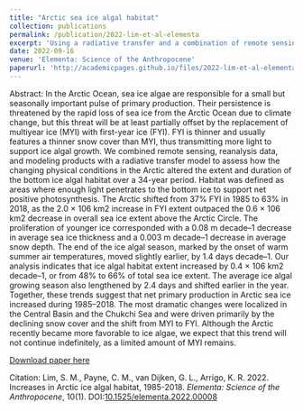 ```yaml
---
title: "Arctic sea ice algal habitat"
collection: publications
permalink: /publication/2022-lim-et-al-elementa
excerpt: 'Using a radiative transfer and a combination of remote sensing and model datasets, we found that the extent and duration of sea ice algal habitat in the Arctic increased during 1985-2018. This was attributed to the shift from multiyear ice to thinner first-year ice with a thinner snow cover. As ice-free summers in the Arctic are expected around 2050, we predict that this increase will be short-lived.'
date: 2022-09-16
venue: 'Elementa: Science of the Anthropocene'
paperurl: 'http://academicpages.github.io/files/2022-lim-et-al-elementa.pdf'
---
```

Abstract: In the Arctic Ocean, sea ice algae are responsible for a small but seasonally important pulse of primary production. Their persistence is threatened by the rapid loss of sea ice from the Arctic Ocean due to climate change, but this threat will be at least partially offset by the replacement of multiyear ice (MYI) with first-year ice (FYI). FYI is thinner and usually features a thinner snow cover than MYI, thus transmitting more light to support ice algal growth. We combined remote sensing, reanalysis data, and modeling products with a radiative transfer model to assess how the changing physical conditions in the Arctic altered the extent and duration of the bottom ice algal habitat over a 34-year period. Habitat was defined as areas where enough light penetrates to the bottom ice to support net positive photosynthesis. The Arctic shifted from 37% FYI in 1985 to 63% in 2018, as the 2.0 × 106 km2 increase in FYI extent outpaced the 0.6 × 106 km2 decrease in overall sea ice extent above the Arctic Circle. The proliferation of younger ice corresponded with a 0.08 m decade–1 decrease in average sea ice thickness and a 0.003 m decade–1 decrease in average snow depth. The end of the ice algal season, marked by the onset of warm summer air temperatures, moved slightly earlier, by 1.4 days decade–1. Our analysis indicates that ice algal habitat extent increased by 0.4 × 106 km2 decade–1, or from 48% to 66% of total sea ice extent. The average ice algal growing season also lengthened by 2.4 days and shifted earlier in the year. Together, these trends suggest that net primary production in Arctic sea ice increased during 1985–2018. The most dramatic changes were localized in the Central Basin and the Chukchi Sea and were driven primarily by the declining snow cover and the shift from MYI to FYI. Although the Arctic recently became more favorable to ice algae, we expect that this trend will not continue indefinitely, as a limited amount of MYI remains.

[Download paper here](http://academicpages.github.io/files/2022-lim-et-al-elementa.pdf)

Citation: Lim, S. M., Payne, C. M., van Dijken, G. L., Arrigo, K. R. 2022. Increases in Arctic ice algal habitat, 1985-2018. _Elementa: Science of the Anthropocene_, 10(1). DOI:[10.1525/elementa.2022.00008](https://dx.doi.org/10.1525/elementa.2022.00008)